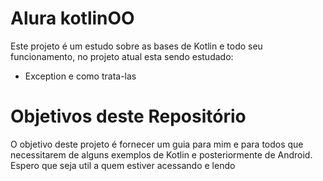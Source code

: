 # Alura kotlinOO

Este projeto é um estudo sobre as bases de Kotlin e todo seu funcionamento, no projeto atual esta sendo estudado:

* Exception e como trata-las

# Objetivos deste Repositório

O objetivo deste projeto é fornecer um guia para mim e para todos que necessitarem de alguns exemplos de Kotlin e posteriormente de Android.
Espero que seja util a quem estiver acessando e lendo

